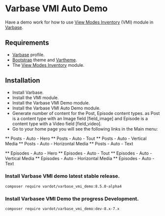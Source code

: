 # Varbase VMI Auto Demo

Have a demo work for how to use
 [View Modes Inventory](https://www.drupal.org/project/vmi) (VMI) module in
 [Varbase](https://www.drupal.org/project/varbase).


## Requirements
* [Varbase](https://www.drupal.org/project/varbase) profile.
* [Bootstrap](https://www.drupal.org/project/bootstrap) theme
  and [Vartheme](https://www.drupal.org/project/vartheme).
* The [View Modes Inventory](https://www.drupal.org/project/vmi) module.

## Installation
* Install Varbase.
* Install the VMI module.
* Install the Varbase VMI Demo module.
* Install the Varbase VMI Auto Demo module.
* Generate number of content for the Post, Episode content types.
  as Post is a content type with an Image field [field_image]
  and Episode is a content type with a Video field [field_video].
* Go to your home page you will see the following links in the Main menu:

** Posts - Auto - Hero
** Posts - Auto - Tout
** Posts - Auto - Vertical Media
** Posts - Auto - Horizontal Media
** Posts - Auto - Text

** Episodes - Auto - Hero
** Episodes - Auto - Tout
** Episodes - Auto - Vertical Media
** Episodes - Auto - Horizontal Media
** Episodes - Auto - Text

### Install Varbase VMI demo latest stable release.
```
composer require vardot/varbase_vmi_demo:8.5.0-alpha4
```

### Install Varbasee VMI Demo the progress Development.
```
composer require vardot/varbase_vmi_demo:dev-8.x-7.x
```
